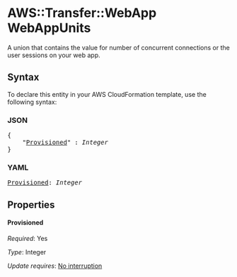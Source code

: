 # AWS::Transfer::WebApp WebAppUnits

A union that contains the value for number of concurrent connections or the user sessions on your web app.

## Syntax

To declare this entity in your AWS CloudFormation template, use the following syntax:

### JSON

<pre>
{
    "<a href="#provisioned" title="Provisioned">Provisioned</a>" : <i>Integer</i>
}
</pre>

### YAML

<pre>
<a href="#provisioned" title="Provisioned">Provisioned</a>: <i>Integer</i>
</pre>

## Properties

#### Provisioned

_Required_: Yes

_Type_: Integer

_Update requires_: [No interruption](https://docs.aws.amazon.com/AWSCloudFormation/latest/UserGuide/using-cfn-updating-stacks-update-behaviors.html#update-no-interrupt)

